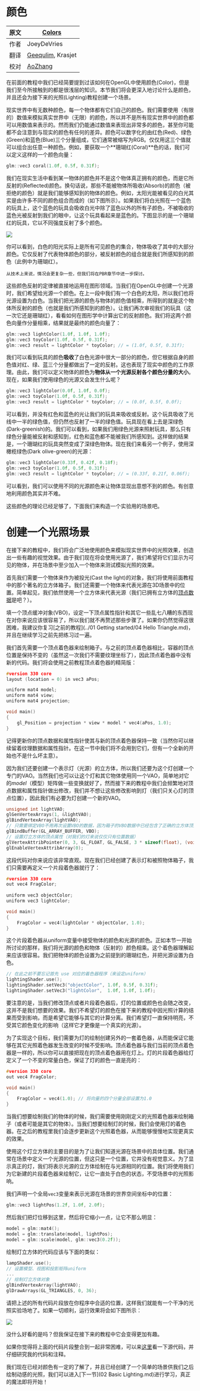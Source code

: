 # 颜色

原文     | [Colors](http://learnopengl.com/#!Lighting/Colors)
      ---|---
作者     | JoeyDeVries
翻译     | [Geequlim](http://geequlim.com/), Krasjet
校对     | [AoZhang](https://github.com/SuperAoao)

在前面的教程中我们已经简要提到过该如何在OpenGL中使用颜色(Color)，但是我们至今所接触到的都是很浅层的知识。本节我们将会更深入地讨论什么是颜色，并且还会为接下来的光照(Lighting)教程创建一个场景。

现实世界中有无数种颜色，每一个物体都有它们自己的颜色。我们需要使用（有限的）数值来模拟真实世界中（无限）的颜色，所以并不是所有现实世界中的颜色都可以用数值来表示的。然而我们仍能通过数值来表现出非常多的颜色，甚至你可能都不会注意到与现实的颜色有任何的差异。颜色可以数字化的由红色(Red)、绿色(Green)和蓝色(Blue)三个分量组成，它们通常被缩写为RGB。仅仅用这三个值就可以组合出任意一种颜色。例如，要获取一个**珊瑚红(Coral)**色的话，我们可以定义这样的一个颜色向量：

```c++
glm::vec3 coral(1.0f, 0.5f, 0.31f);
```

我们在现实生活中看到某一物体的颜色并不是这个物体真正拥有的颜色，而是它所<def>反射的</def>(Reflected)颜色。换句话说，那些不能被物体所吸收(Absorb)的颜色（被拒绝的颜色）就是我们能够感知到的物体的颜色。例如，太阳光能被看见的白光其实是由许多不同的颜色组合而成的（如下图所示）。如果我们将白光照在一个蓝色的玩具上，这个蓝色的玩具会吸收白光中除了蓝色以外的所有子颜色，不被吸收的蓝色光被反射到我们的眼中，让这个玩具看起来是蓝色的。下图显示的是一个珊瑚红的玩具，它以不同强度反射了多个颜色。

![](../img/02/01/light_reflection.png)

你可以看到，白色的阳光实际上是所有可见颜色的集合，物体吸收了其中的大部分颜色。它仅反射了代表物体颜色的部分，被反射颜色的组合就是我们所感知到的颜色（此例中为珊瑚红）。

    从技术上来说，情况会更复杂一些，但我们将在PBR章节中进一步探讨。

这些颜色反射的定律被直接地运用在图形领域。当我们在OpenGL中创建一个光源时，我们希望给光源一个颜色。在上一段中我们有一个白色的太阳，所以我们也将光源设置为白色。当我们把光源的颜色与物体的颜色值相乘，所得到的就是这个物体所反射的颜色（也就是我们所感知到的颜色）。让我们再次审视我们的玩具（这一次它还是珊瑚红），看看如何在图形学中计算出它的反射颜色。我们将这两个颜色向量作分量相乘，结果就是最终的颜色向量了：

```c++
glm::vec3 lightColor(1.0f, 1.0f, 1.0f);
glm::vec3 toyColor(1.0f, 0.5f, 0.31f);
glm::vec3 result = lightColor * toyColor; // = (1.0f, 0.5f, 0.31f);
```

我们可以看到玩具的颜色**吸收**了白色光源中很大一部分的颜色，但它根据自身的颜色值对红、绿、蓝三个分量都做出了一定的反射。这也表现了现实中颜色的工作原理。由此，我们可以定义物体的颜色为**物体从一个光源反射各个颜色分量的大小**。现在，如果我们使用绿色的光源又会发生什么呢？

```c++
glm::vec3 lightColor(0.0f, 1.0f, 0.0f);
glm::vec3 toyColor(1.0f, 0.5f, 0.31f);
glm::vec3 result = lightColor * toyColor; // = (0.0f, 0.5f, 0.0f);
```

可以看到，并没有红色和蓝色的光让我们的玩具来吸收或反射。这个玩具吸收了光线中一半的绿色值，但仍然也反射了一半的绿色值。玩具现在看上去是深绿色(Dark-greenish)的。我们可以看到，如果我们用绿色光源来照射玩具，那么只有绿色分量能被反射和感知到，红色和蓝色都不能被我们所感知到。这样做的结果是，一个珊瑚红的玩具突然变成了深绿色物体。现在我们来看另一个例子，使用深橄榄绿色(Dark olive-green)的光源：

```c++
glm::vec3 lightColor(0.33f, 0.42f, 0.18f);
glm::vec3 toyColor(1.0f, 0.5f, 0.31f);
glm::vec3 result = lightColor * toyColor; // = (0.33f, 0.21f, 0.06f);
```

可以看到，我们可以使用不同的光源颜色来让物体显现出意想不到的颜色。有创意地利用颜色其实并不难。

这些颜色的理论已经足够了，下面我们来构造一个实验用的场景吧。

# 创建一个光照场景

在接下来的教程中，我们将会广泛地使用颜色来模拟现实世界中的光照效果，创造出一些有趣的视觉效果。由于我们现在将会使用光源了，我们希望将它们显示为可见的物体，并在场景中至少加入一个物体来测试模拟光照的效果。

首先我们需要一个物体来作为被投光(Cast the light)的对象，我们将使用前面教程中的那个著名的立方体箱子。我们还需要一个物体来代表光源在3D场景中的位置。简单起见，我们依然使用一个立方体来代表光源（我们已拥有立方体的[顶点数据](https://learnopengl.com/code_viewer.php?code=getting-started/cube_vertices)是吧？）。

填一个顶点缓冲对象(VBO)，设定一下顶点属性指针和其它一些乱七八糟的东西现在对你来说应该很容易了，所以我们就不再赘述那些步骤了。如果你仍然觉得这很困难，我建议你复习[之前的教程](../01 Getting started/04 Hello Triangle.md)，并且在继续学习之前先把练习过一遍。

我们首先需要一个顶点着色器来绘制箱子。与之前的顶点着色器相比，容器的顶点位置是保持不变的（虽然这一次我们不需要纹理坐标了），因此顶点着色器中没有新的代码。我们将会使用之前教程顶点着色器的精简版：

```c++
#version 330 core
layout (location = 0) in vec3 aPos;

uniform mat4 model;
uniform mat4 view;
uniform mat4 projection;

void main()
{
    gl_Position = projection * view * model * vec4(aPos, 1.0);
}
```

记得更新你的顶点数据和属性指针使其与新的顶点着色器保持一致（当然你可以继续留着纹理数据和属性指针。在这一节中我们将不会用到它们，但有一个全新的开始也不是什么坏主意）。

因为我们还要创建一个表示灯（光源）的立方体，所以我们还要为这个灯创建一个专门的VAO。当然我们也可以让这个灯和其它物体使用同一个VAO，简单地对它的<var>model</var>（模型）矩阵做一些变换就好了，然而接下来的教程中我们会频繁地对顶点数据和属性指针做出修改，我们并不想让这些修改影响到灯（我们只关心灯的顶点位置），因此我们有必要为灯创建一个新的VAO。

```c++
unsigned int lightVAO;
glGenVertexArrays(1, &lightVAO);
glBindVertexArray(lightVAO);
// 只需要绑定VBO不用再次设置VBO的数据，因为箱子的VBO数据中已经包含了正确的立方体顶点数据
glBindBuffer(GL_ARRAY_BUFFER, VBO);
// 设置灯立方体的顶点属性（对我们的灯来说仅仅只有位置数据）
glVertexAttribPointer(0, 3, GL_FLOAT, GL_FALSE, 3 * sizeof(float), (void*)0);
glEnableVertexAttribArray(0);
```

这段代码对你来说应该非常直观。现在我们已经创建了表示灯和被照物体箱子，我们只需要再定义一个片段着色器就行了：

```c++
#version 330 core
out vec4 FragColor;
  
uniform vec3 objectColor;
uniform vec3 lightColor;

void main()
{
    FragColor = vec4(lightColor * objectColor, 1.0);
}
```

这个片段着色器从uniform变量中接受物体的颜色和光源的颜色。正如本节一开始所讨论的那样，我们将光源的颜色和物体（反射的）颜色相乘。这个着色器理解起来应该很容易。我们把物体的颜色设置为之前提到的珊瑚红色，并把光源设置为白色。

```c++
// 在此之前不要忘记首先 use 对应的着色器程序（来设定uniform）
lightingShader.use();
lightingShader.setVec3("objectColor", 1.0f, 0.5f, 0.31f);
lightingShader.setVec3("lightColor",  1.0f, 1.0f, 1.0f);
```

要注意的是，当我们修改顶点或者片段着色器后，灯的位置或颜色也会随之改变，这并不是我们想要的效果。我们不希望灯的颜色在接下来的教程中因光照计算的结果而受到影响，而是希望它能够与其它的计算分离。我们希望灯一直保持明亮，不受其它颜色变化的影响（这样它才更像是一个真实的光源）。

为了实现这个目标，我们需要为灯的绘制创建另外的一套着色器，从而能保证它能够在其它光照着色器发生改变的时候不受影响。顶点着色器与我们当前的顶点着色器是一样的，所以你可以直接把现在的顶点着色器用在灯上。灯的片段着色器给灯定义了一个不变的常量白色，保证了灯的颜色一直是亮的：

```c++
#version 330 core
out vec4 FragColor;

void main()
{
    FragColor = vec4(1.0); // 将向量的四个分量全部设置为1.0
}
```

当我们想要绘制我们的物体的时候，我们需要使用刚刚定义的光照着色器来绘制箱子（或者可能是其它的物体）。当我们想要绘制灯的时候，我们会使用灯的着色器。在之后的教程里我们会逐步更新这个光照着色器，从而能够慢慢地实现更真实的效果。

使用这个灯立方体的主要目的是为了让我们知道光源在场景中的具体位置。我们通常在场景中定义一个光源的位置，但这只是一个位置，它并没有视觉意义。为了显示真正的灯，我们将表示光源的立方体绘制在与光源相同的位置。我们将使用我们为它新建的片段着色器来绘制它，让它一直处于白色的状态，不受场景中的光照影响。

我们声明一个全局`vec3`变量来表示光源在场景的世界空间坐标中的位置：

```c++
glm::vec3 lightPos(1.2f, 1.0f, 2.0f);
```

然后我们把灯位移到这里，然后将它缩小一点，让它不那么明显：

```c++
model = glm::mat4();
model = glm::translate(model, lightPos);
model = glm::scale(model, glm::vec3(0.2f));
```

绘制灯立方体的代码应该与下面的类似：

```c++
lampShader.use();
// 设置模型、视图和投影矩阵uniform
...
// 绘制灯立方体对象
glBindVertexArray(lightVAO);
glDrawArrays(GL_TRIANGLES, 0, 36);
```

请把上述的所有代码片段放在你程序中合适的位置，这样我们就能有一个干净的光照实验场地了。如果一切顺利，运行效果将会如下图所示：

![](../img/02/01/colors_scene.png)

没什么好看的是吗？但我保证在接下来的教程中它会变得更加有趣。

如果你觉得将上面的代码片段整合到一起非常困难，可以来[这里](https://learnopengl.com/code_viewer_gh.php?code=src/2.lighting/1.colors/colors.cpp)看一下源代码，并仔细研究我的代码和注释。

我们现在已经对颜色有一定的了解了，并且已经创建了一个简单的场景供我们之后绘制动感的光照，我们可以进入[下一节](02 Basic Lighting.md)进行学习，真正的魔法即将开始！
